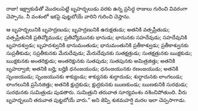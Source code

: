 ﻿రాజా! ఇక్ష్వాకుడితో మొదలుపెట్టి బృహద్బలుడు వరకు ఉన్న ప్రసిద్ధ రాజులు గురించి వివరంగా చెప్పాను. నీ వంశంలో ఇకపై పుట్టబోయే వారిని గురించి చెప్తాను. 

ఆ బృహద్బలునికి బృహద్రణుడు; బృహద్రణునికి ఉరుక్షతుడు; అతనికి వత్సప్రీతుడు; వత్సప్రీతునికి ప్రతివ్యోముడు; ప్రతివ్యోమునకు భానుడు; భానునకు సహదేవుడు; సహదేవునికి బృహదశ్వుడు; బృహదశ్వునికి భానుమంతుడు; భానుమంతునికి ప్రతీకాశ్వుడు; ప్రతీకాశ్వునకు సుప్రతీకుడు; సప్రతీకునకు మేరుదేవుడు; మేరుదేవునకు సుతక్షత్రుడు; సుతక్షత్రునకు ఋక్షకుడు; ఋక్షకునకు అంతరిక్షుడు; అంతరిక్షునకు సుతపుడు; సుతపునకు అమిత్రజిత్తు; అతనికి బృహద్వాజి; అతనికి బర్హి; బర్హికి ధనంజయుడు; ధనంజయునకు రణంజయుడు; అతనికి సృంజయుడు; సృంజయునకు శాక్యుండు; శాక్యునకు శుద్ధాదుడు; శుద్ధాదునకు లాంగలుడు; లాంగలునికి ప్రసేనజిత్తు; అతనికి క్షుద్రకుడు; క్షుద్రకునకు ఋణకుండు; ఋణకునికి సురథుడు; సురథునకు సుమిత్రుడు పుడతారు. సుమిత్రుని తరువాత సూర్యవంశం నశించిపోతుంది. వీరు బృహద్బలుని తరువాత పుట్టబోయే వారు.” అని జెప్పి శుకమహర్షి మరల ఇలా చెప్పసాగాడు. 

